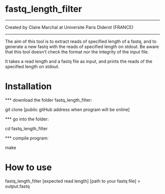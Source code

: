 # fastq_length_filter


**************************************************************
Created by Claire Marchal at Universite Paris Diderot (FRANCE)
**************************************************************

The aim of this tool is to extract reads of specified length of a fastq, and 
to generate a new fastq with the reads of specified length on stdout.
Be aware that this tool doesn't check the format nor the integrity of the input 
file.

It takes a read length and a fastq file as input, and prints the reads of the 
specified length on stdout.

# Installation

*** download the folder fastq_length_filter:

git clone [public gitHub address when program will be online]

*** go into the folder:

cd fastq_length_filter

*** compile program:

make


# How to use

fastq_length_filter [expected read length] [path to your fastq file] > output.fastq


